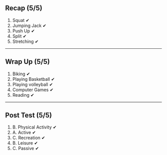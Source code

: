 ## Recap (5/5)
1) Squat  ✔
2) Jumping Jack  ✔
3) Push Up  ✔
4) Split  ✔
5) Stretching  ✔
___
## Wrap Up (5/5)
1) Biking  ✔
2) Playing Basketball  ✔
3) Playing volleyball  ✔
4) Computer Games  ✔
5) Reading  ✔
___
## Post Test (5/5)
1) B. Physical Activity  ✔
2) A. Active  ✔
3) C. Recreation  ✔
4) B. Leisure  ✔
5) C. Passive  ✔
